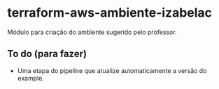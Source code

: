 # terraform-aws-ambiente-izabelac
Módulo para criação do ambiente sugerido pelo professor.

## To do (para fazer)
- Uma etapa do pipeline que atualize automaticamente a versão do example.